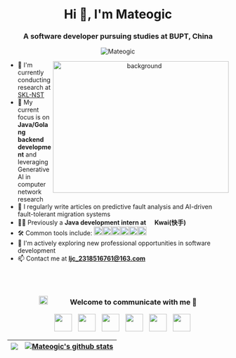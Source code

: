 <h1 align="center">Hi 👋, I'm <a>Mateogic</a></h1>
<h3 align="center">A software developer pursuing studies at BUPT, China</h3>

<p align="center"> <img src="https://komarev.com/ghpvc/?username=mateogic&label=Profile%20views&color=0e75b6&style=flat" alt="Mateogic" /> </p>

<a target="_blank" align="center">
  <img align="right" top="500" height="300" width="400" alt="background" src="https://cf.github-imgs.mateogic.cn/PicGo/1746023201351-background.jpg">
</a>

- 🔭 I'm currently conducting research at <a href="https://sklnst.bupt.edu.cn/" target="blank">SKL-NST </a>
- 🌱 My current focus is on **Java/Golang backend development** and leveraging Generative AI in computer network research
- 📝 I regularly write articles on predictive fault analysis and AI-driven fault-tolerant migration systems
- 👨‍💻 Previously a **Java development intern at <img src="https://cf.github-imgs.mateogic.cn/PicGo/1746023201357-kwai.png" height="16" width="16">Kwai(快手)**
- 🛠 Common tools include: <img height="20" alt="docker" src="https://cf.github-imgs.mateogic.cn/PicGo/1746023201357-docker.png"><img height="20" alt="spring" src="https://cf.github-imgs.mateogic.cn/PicGo/1746023201358-springboot.png"><img height="20" alt="rocketmq" src="https://cf.github-imgs.mateogic.cn/PicGo/1746023201358-rocketmq.png"><img height="20" alt="mysql" src="https://cf.github-imgs.mateogic.cn/PicGo/1746023201357-mysql.png"><img height="20" alt="redis" src="https://cf.github-imgs.mateogic.cn/PicGo/1746023201357-redis.png"><img height="20" alt="cursor" src="https://cf.github-imgs.mateogic.cn/PicGo/1746023201357-cursor.png">
- 🤝 I'm actively exploring new professional opportunities in software development
- 📫 Contact me at **ljc_2318516761@163.com**
<br>
<br>
<div align="center">
  <h3 align="center"> <img src="https://cf.github-imgs.mateogic.cn/PicGo/1746023201356-connect.gif" width="20" height="20" style="margin-right: 50px;">Welcome to communicate with me 🤗</h3>
</div>

<p align="center">
 <div align="center"  class="icons-social" style="margin-left: 10px;">
  		<!-- myblog -->
		<a style="margin-left: 10px;"  target="_blank" href="https://blog.mateogic.cn"><img src="https://cf.github-imgs.mateogic.cn/PicGo/1748853294986-blog.png" height="40" width="40"></a>
 		<!-- mysite -->
		<a style="margin-left: 10px;"  target="_blank" href="https://mateogic.cn"><img src="https://cf.github-imgs.mateogic.cn/PicGo/1746023201358-site.png" height="40" width="40"></a>
	 	<!-- bilibili -->
		<a style="margin-left: 10px;"  target="_blank" href="https://space.bilibili.com/189978997"><img src="https://cf.github-imgs.mateogic.cn/PicGo/1746023201356-bilibili.png" height="40" width="40"></a>
 		<!-- github -->
		<a style="margin-left: 10px;" target="_blank" href="https://github.com/mateogic"><img src="https://cf.github-imgs.mateogic.cn/PicGo/1746023201357-github.png" height="40" width="40"></a>
 		<!-- leetcode -->
		<a style="margin-left: 10px;"  target="_blank" href="https://leetcode.cn/u/liu-jice-8/"><img src="https://cf.github-imgs.mateogic.cn/PicGo/1746023201357-LeetCode.png" height="40" width="40"></a>
 		<!-- linkdin -->
		<a style="margin-left: 10px;"  target="_blank" href="https://www.linkedin.com/in/mateogic-ljc"><img src="https://cf.github-imgs.mateogic.cn/PicGo/1746023201357-linkedin.png" height="40" width="40"></a>
      </div>
</p>

| <a href="https://github.com/anuraghazra/github-readme-stats"><img align="center" src="https://github-readme-stats.vercel.app/api/top-langs/?username=mateogic&layout=compact&theme=buefy&hide_border=true" /></a> | <a href="https://github.com/anuraghazra/github-readme-stats"><img align="center" src="https://github-readme-stats.vercel.app/api?username=mateogic&show_icons=true&include_all_commits=true&theme=buefy&hide_border=true" alt="Mateogic's github stats" /></a> |
| ------------------------------------------------------------------------------------------------------------------------------------------------------------------------------------------------------------------------- | ---------------------------------------------------------------------------------------------------------------------------------------------------------------------------------------------------------------------------------------------------------------------- |
